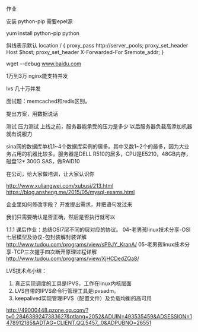 作业

安装  python-pip  需要epel源

yum install python-pip python


斜线表示默认
      location / {
        proxy_pass http://server_pools;
        proxy_set_header Host $host;
        proxy_set_header X-Forwarded-For $remote_addr;
      }


wget --debug  www.baidu.com



1万到3万  nginx能支持并发

lvs   几十万并发


面试题：memcached和redis区别。


提出方案，用数据说话

测试  压力测试  上线之前，服务器能承受的压力是多少  以后服务器负载高添加机器就有说服力


sina网的数据库单机1~4个数据库实例的居多。其中又数1~2个的最多，因为大业务占用的机器比较多。服务器是DELL R510的居多，CPU是E5210，48GB内存，磁盘12* 300G SAS，做RAID10

在公司，给大家做培训，让大家认识你

http://www.xuliangwei.com/xubusi/213.html
https://blog.ansheng.me/2015/05/mysql-exams.html


企业里如何修改字段？
开发提出需求，并把语句发过来

我们只需要确认是否正确，然后是否执行就可以

	  


1.1.1 课后作业：总结OSI7层不同的层对应的协议。
04-老男孩linux技术分享-OSI七层模型及协议-包封装解封装详解
http://www.tudou.com/programs/view/sP9JY_KranA/ 
05-老男孩linux技术分享-TCP三次握手四次断开原理过程详解
http://www.tudou.com/programs/view/XjHCDedZQa8/  


LVS技术点小结：
1.	真正实现调度的工具是IPVS，工作在linux内核层面
2.	LVS自带的IPVS命令行管理工具是ipvsadm。
3.	keepalived实现管理IPVS（配置文件）及负载均衡的高可用


http://49000448.qzone.qq.com/?t=0.2846389247383627&ptlang=2052&ADUIN=493535459&ADSESSION=1478912185&ADTAG=CLIENT.QQ.5457_.0&ADPUBNO=26551


	  
	  